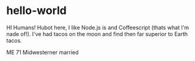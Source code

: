 # hello-world
HI Humans!
Hubot here, I like Node.js is and Coffeescript (thats what I'm nade of!).
I've had tacos on the moon and find then far superior to Earth tacos.

ME
71
Midwesterner
married
